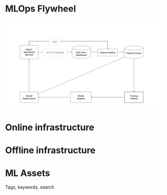 # MLOps Flywheel

<img src="/assets/images/concepts/mlops/flywheel.svg">


# Online infrastructure

# Offline infrastructure


# ML Assets

Tags, keywords, search
